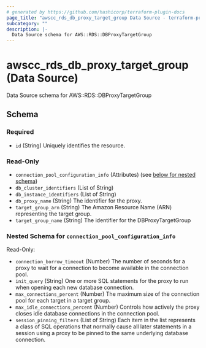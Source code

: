 ```yaml
---
# generated by https://github.com/hashicorp/terraform-plugin-docs
page_title: "awscc_rds_db_proxy_target_group Data Source - terraform-provider-awscc"
subcategory: ""
description: |-
  Data Source schema for AWS::RDS::DBProxyTargetGroup
---
```


# awscc_rds_db_proxy_target_group (Data Source)

Data Source schema for AWS::RDS::DBProxyTargetGroup



<!-- schema generated by tfplugindocs -->
## Schema

### Required

- `id` (String) Uniquely identifies the resource.

### Read-Only

- `connection_pool_configuration_info` (Attributes) (see [below for nested schema](#nestedatt--connection_pool_configuration_info))
- `db_cluster_identifiers` (List of String)
- `db_instance_identifiers` (List of String)
- `db_proxy_name` (String) The identifier for the proxy.
- `target_group_arn` (String) The Amazon Resource Name (ARN) representing the target group.
- `target_group_name` (String) The identifier for the DBProxyTargetGroup

<a id="nestedatt--connection_pool_configuration_info"></a>
### Nested Schema for `connection_pool_configuration_info`

Read-Only:

- `connection_borrow_timeout` (Number) The number of seconds for a proxy to wait for a connection to become available in the connection pool.
- `init_query` (String) One or more SQL statements for the proxy to run when opening each new database connection.
- `max_connections_percent` (Number) The maximum size of the connection pool for each target in a target group.
- `max_idle_connections_percent` (Number) Controls how actively the proxy closes idle database connections in the connection pool.
- `session_pinning_filters` (List of String) Each item in the list represents a class of SQL operations that normally cause all later statements in a session using a proxy to be pinned to the same underlying database connection.
